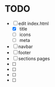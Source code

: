 # TODO

- [ ] edit index.html
  - [x] title
  - [ ] icons
  - [ ] meta
- [ ] navbar
- [ ] footer
- [ ] sections pages
- [ ]
- [ ]
- [ ]
- [ ]